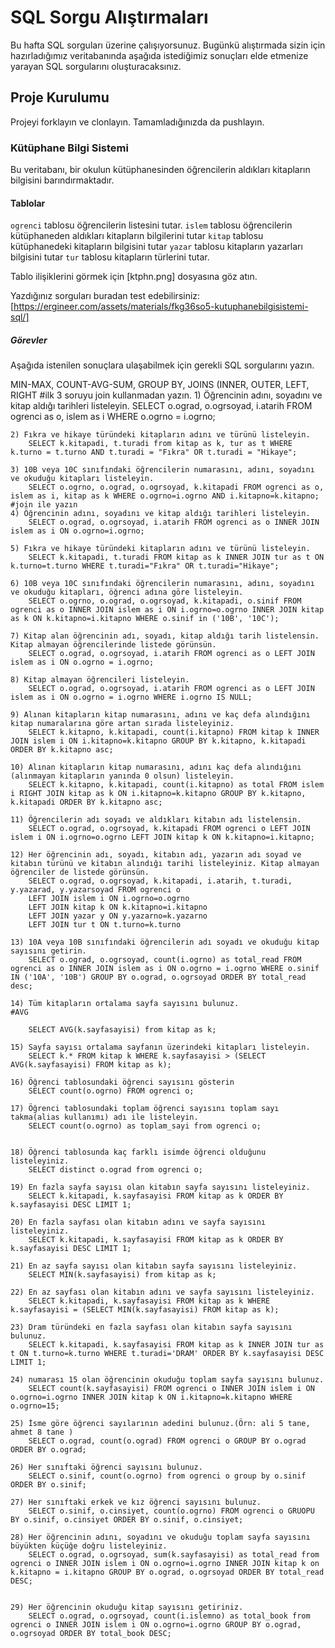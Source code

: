 # SQL Sorgu Alıştırmaları

Bu hafta SQL sorguları üzerine çalışıyorsunuz. Bugünkü alıştırmada sizin için hazırladığımız veritabanında aşağıda istediğimiz sonuçları elde etmenize yarayan SQL sorgularını oluşturacaksınız.

## Proje Kurulumu

Projeyi forklayın ve clonlayın. Tamamladığınızda da pushlayın.

### Kütüphane Bilgi Sistemi

Bu veritabanı, bir okulun kütüphanesinden öğrencilerin aldıkları kitapların bilgisini barındırmaktadır.

#### Tablolar

`ogrenci` tablosu öğrencilerin listesini tutar.
`islem` tablosu öğrencilerin kütüphaneden aldıkları kitapların bilgilerini tutar
`kitap` tablosu kütüphanedeki kitapların bilgisini tutar
`yazar` tablosu kitapların yazarları bilgisini tutar
`tur` tablosu kitapların türlerini tutar.

Tablo ilişiklerini görmek için [ktphn.png] dosyasına göz atın.

Yazdığınız sorguları buradan test edebilirsiniz: [https://ergineer.com/assets/materials/fkg36so5-kutuphanebilgisistemi-sql/]

##### Görevler

Aşağıda istenilen sonuçlara ulaşabilmek için gerekli SQL sorgularını yazın.

MIN-MAX, COUNT-AVG-SUM, GROUP BY, JOINS (INNER, OUTER, LEFT, RIGHT
#ilk 3 soruyu join kullanmadan yazın. 1) Öğrencinin adını, soyadını ve kitap aldığı tarihleri listeleyin.
SELECT o.ograd, o.ogrsoyad, i.atarih FROM ogrenci as o, islem as i WHERE o.ogrno = i.ogrno;

    2) Fıkra ve hikaye türündeki kitapların adını ve türünü listeleyin.
    	SELECT k.kitapadi, t.turadi from kitap as k, tur as t WHERE k.turno = t.turno AND t.turadi = "Fıkra" OR t.turadi = "Hikaye";

    3) 10B veya 10C sınıfındaki öğrencilerin numarasını, adını, soyadını ve okuduğu kitapları listeleyin.
    	SELECT o.ogrno, o.ograd, o.ogrsoyad, k.kitapadi FROM ogrenci as o, islem as i, kitap as k WHERE o.ogrno=i.ogrno AND i.kitapno=k.kitapno;
    #join ile yazın
    4) Öğrencinin adını, soyadını ve kitap aldığı tarihleri listeleyin.
    	SELECT o.ograd, o.ogrsoyad, i.atarih FROM ogrenci as o INNER JOIN islem as i ON o.ogrno=i.ogrno;

    5) Fıkra ve hikaye türündeki kitapların adını ve türünü listeleyin.
    	SELECT k.kitapadi, t.turadi FROM kitap as k INNER JOIN tur as t ON k.turno=t.turno WHERE t.turadi="Fıkra" OR t.turadi="Hikaye";

    6) 10B veya 10C sınıfındaki öğrencilerin numarasını, adını, soyadını ve okuduğu kitapları, öğrenci adına göre listeleyin.
    	SELECT o.ogrno, o.ograd, o.ogrsoyad, k.kitapadi, o.sinif FROM ogrenci as o INNER JOIN islem as i ON i.ogrno=o.ogrno INNER JOIN kitap as k ON k.kitapno=i.kitapno WHERE o.sinif in ('10B', '10C');

    7) Kitap alan öğrencinin adı, soyadı, kitap aldığı tarih listelensin. Kitap almayan öğrencilerinde listede görünsün.
    	SELECT o.ograd, o.ogrsoyad, i.atarih FROM ogrenci as o LEFT JOIN islem as i ON o.ogrno = i.ogrno;

    8) Kitap almayan öğrencileri listeleyin.
    	SELECT o.ograd, o.ogrsoyad, i.atarih FROM ogrenci as o LEFT JOIN islem as i ON o.ogrno = i.ogrno WHERE i.ogrno IS NULL;

    9) Alınan kitapların kitap numarasını, adını ve kaç defa alındığını kitap numaralarına göre artan sırada listeleyiniz.
    	SELECT k.kitapno, k.kitapadi, count(i.kitapno) FROM kitap k INNER JOIN islem i ON i.kitapno=k.kitapno GROUP BY k.kitapno, k.kitapadi ORDER BY k.kitapno asc;

    10) Alınan kitapların kitap numarasını, adını kaç defa alındığını (alınmayan kitapların yanında 0 olsun) listeleyin.
    	SELECT k.kitapno, k.kitapadi, count(i.kitapno) as total FROM islem i RIGHT JOIN kitap as k ON i.kitapno=k.kitapno GROUP BY k.kitapno, k.kitapadi ORDER BY k.kitapno asc;

    11) Öğrencilerin adı soyadı ve aldıkları kitabın adı listelensin.
    	SELECT o.ograd, o.ogrsoyad, k.kitapadi FROM ogrenci o LEFT JOIN islem i ON i.ogrno=o.ogrno LEFT JOIN kitap k ON k.kitapno=i.kitapno;

    12) Her öğrencinin adı, soyadı, kitabın adı, yazarın adı soyad ve kitabın türünü ve kitabın alındığı tarihi listeleyiniz. Kitap almayan öğrenciler de listede görünsün.
    	SELECT o.ograd, o.ogrsoyad, k.kitapadi, i.atarih, t.turadi, y.yazarad, y.yazarsoyad FROM ogrenci o
    	LEFT JOIN islem i ON i.ogrno=o.ogrno
    	LEFT JOIN kitap k ON k.kitapno=i.kitapno
    	LEFT JOIN yazar y ON y.yazarno=k.yazarno
    	LEFT JOIN tur t ON t.turno=k.turno

    13) 10A veya 10B sınıfındaki öğrencilerin adı soyadı ve okuduğu kitap sayısını getirin.
    	SELECT o.ograd, o.ogrsoyad, count(i.ogrno) as total_read FROM ogrenci as o INNER JOIN islem as i ON o.ogrno = i.ogrno WHERE o.sinif IN ('10A', '10B') GROUP BY o.ograd, o.ogrsoyad ORDER BY total_read desc;

    14) Tüm kitapların ortalama sayfa sayısını bulunuz.
    #AVG

    	SELECT AVG(k.sayfasayisi) from kitap as k;

    15) Sayfa sayısı ortalama sayfanın üzerindeki kitapları listeleyin.
    	SELECT k.* FROM kitap k WHERE k.sayfasayisi > (SELECT AVG(k.sayfasayisi) FROM kitap as k);

    16) Öğrenci tablosundaki öğrenci sayısını gösterin
    	SELECT count(o.ogrno) FROM ogrenci o;

    17) Öğrenci tablosundaki toplam öğrenci sayısını toplam sayı takma(alias kullanımı) adı ile listeleyin.
    	SELECT count(o.ogrno) as toplam_sayi from ogrenci o;


    18) Öğrenci tablosunda kaç farklı isimde öğrenci olduğunu listeleyiniz.
    	SELECT distinct o.ograd from ogrenci o;

    19) En fazla sayfa sayısı olan kitabın sayfa sayısını listeleyiniz.
    	SELECT k.kitapadi, k.sayfasayisi FROM kitap as k ORDER BY k.sayfasayisi DESC LIMIT 1;

    20) En fazla sayfası olan kitabın adını ve sayfa sayısını listeleyiniz.
    	SELECT k.kitapadi, k.sayfasayisi FROM kitap as k ORDER BY k.sayfasayisi DESC LIMIT 1;

    21) En az sayfa sayısı olan kitabın sayfa sayısını listeleyiniz.
    	SELECT MIN(k.sayfasayisi) from kitap as k;

    22) En az sayfası olan kitabın adını ve sayfa sayısını listeleyiniz.
    	SELECT k.kitapadi, k.sayfasayisi FROM kitap as k WHERE k.sayfasayisi = (SELECT MIN(k.sayfasayisi) FROM kitap as k);

    23) Dram türündeki en fazla sayfası olan kitabın sayfa sayısını bulunuz.
    	SELECT k.kitapadi, k.sayfasayisi FROM kitap as k INNER JOIN tur as t ON t.turno=k.turno WHERE t.turadi='DRAM' ORDER BY k.sayfasayisi DESC LIMIT 1;

    24) numarası 15 olan öğrencinin okuduğu toplam sayfa sayısını bulunuz.
    	SELECT count(k.sayfasayisi) FROM ogrenci o INNER JOIN islem i ON o.ogrno=i.ogrno INNER JOIN kitap k ON i.kitapno=k.kitapno WHERE o.ogrno=15;

    25) İsme göre öğrenci sayılarının adedini bulunuz.(Örn: ali 5 tane, ahmet 8 tane )
    	SELECT o.ograd, count(o.ograd) FROM ogrenci o GROUP BY o.ograd ORDER BY o.ograd;

    26) Her sınıftaki öğrenci sayısını bulunuz.
    	SELECT o.sinif, count(o.ogrno) from ogrenci o group by o.sinif ORDER BY o.sinif;

    27) Her sınıftaki erkek ve kız öğrenci sayısını bulunuz.
    	SELECT o.sinif, o.cinsiyet, count(o.ogrno) FROM ogrenci o GRUOPU BY o.sinif, o.cinsiyet ORDER BY o.sinif, o.cinsiyet;

    28) Her öğrencinin adını, soyadını ve okuduğu toplam sayfa sayısını büyükten küçüğe doğru listeleyiniz.
    	SELECT o.ograd, o.ogrsoyad, sum(k.sayfasayisi) as total_read from ogrenci o INNER JOIN islem i ON o.ogrno=i.ogrno INNER JOIN kitap k on k.kitapno = i.kitapno GROUP BY o.ograd, o.ogrsoyad ORDER BY total_read DESC;


    29) Her öğrencinin okuduğu kitap sayısını getiriniz.
    	SELECT o.ograd, o.ogrsoyad, count(i.islemno) as total_book from ogrenci o INNER JOIN islem i ON o.ogrno=i.ogrno GROUP BY o.ograd, o.ogrsoyad ORDER BY total_book DESC;
